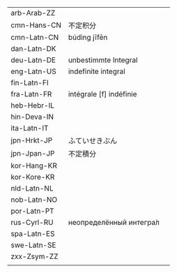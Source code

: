 | | | |
|-|-|-|
| arb-Arab-ZZ |  |  |
| cmn-Hans-CN | 不定积分 |  |
| cmn-Latn-CN | búdìng jīfēn |  |
| dan-Latn-DK |  |  |
| deu-Latn-DE | unbestimmte Integral |  |
| eng-Latn-US | indefinite integral |  |
| fin-Latn-FI |  |  |
| fra-Latn-FR | intégrale [f] indéfinie |  |
| heb-Hebr-IL |  |  |
| hin-Deva-IN |  |  |
| ita-Latn-IT |  |  |
| jpn-Hrkt-JP | ふていせきぶん |  |
| jpn-Jpan-JP | 不定積分 |  |
| kor-Hang-KR |  |  |
| kor-Kore-KR |  |  |
| nld-Latn-NL |  |  |
| nob-Latn-NO |  |  |
| por-Latn-PT |  |  |
| rus-Cyrl-RU | неопределённый интегра́л |  |
| spa-Latn-ES |  |  |
| swe-Latn-SE |  |  |
| zxx-Zsym-ZZ |  |  |
|  |  |  |